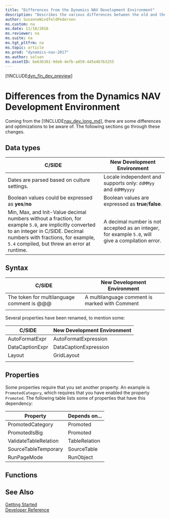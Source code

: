 ```yaml
---
title: "Differences from the Dynamics NAV Development Environment"
description: "Describes the various differences between the old and the new development environment"
author: SusanneWindfeldPedersen
ms.custom: na
ms.date: 11/18/2016
ms.reviewer: na
ms.suite: na
ms.tgt_pltfrm: na
ms.topic: article
ms.prod: "dynamics-nav-2017"
ms.author: solsen
ms.assetID: be636361-9de8-4efb-ad50-445e4b7b3255
---
```


[!INCLUDE[dyn_fin_dev_preview](../dynamics-nav/includes/dyn_fin_dev_preview.md)]

# Differences from the Dynamics NAV Development Environment
Coming from the [!INCLUDE[nav_dev_long_md](includes/nav_dev_long_md.md)], there are some differences and optimizations to be aware of. The following sections go through these changes.  

## Data types
|C/SIDE|New Development Environment|
|------|---------------------------|
|Dates are parsed based on culture settings.| Locale independent and supports only: ```ddMMyy``` and ```ddMMyyyy```|
|Boolean values could be expressed as **yes**/**no**| Boolean values are expressed as **true**/**false**.|
|Min, Max, and Init-Value decimal numbers without a fraction, for example ```5.0```, are implicitly converted to an integer in C/SIDE. Decimal numbers with fractions, for example, ```5.4``` compiled, but threw an error at runtime.|A decimal number is not accepted as an integer, for example ```5.0```, will give a compilation error.|

## Syntax
|C/SIDE|New Development Environment|
|------|---------------------------|
|The token for multilanguage comment is @@@|A multilanguage comment is marked with Comment|
||<!--Property values are considered syntax elements, thus they should obey the standard AL escaping rules.-->  |

Several properties have been renamed, to mention some:

|C/SIDE|New Development Environment|
|------|---------------------------|
|AutoFormatExpr|AutoFormatExpression|
|DataCaptionExpr|DataCaptionExpression|
|Layout|GridLayout|
|||

## Properties
Some properties require that you set another property. An example is ```PromotedCategory```, which requires that you have enabled the property ```Promoted```.
The following table lists some of properties that have this dependency:

|Property|Depends on...|
|--------|-------------|
|PromotedCategory|Promoted|
|PromotedIsBig|Promoted|
|ValidateTableRelation|TableRelation|
|SourceTableTemporary|SourceTable|
|RunPageMode|RunObject| 

## Functions

## See Also
[Getting Started](dyn-fin-get-started.md)  
[Developer Reference](dyn-fin-reference-overview.md)

<!--[Technical Reference for Dynamics NAV](technical-reference.md)-->
